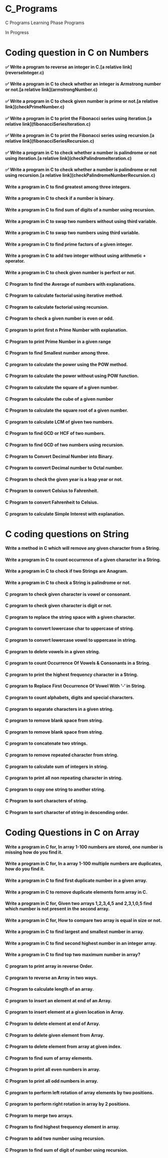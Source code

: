 # C_Programs
C Programs Learning Phase Programs

In Progress

# Coding question in C on Numbers
<h4>✅ Write a program to reverse an integer in C.[a relative link](reverseInteger.c)</h4>
<h4>✅ Write a program in C to check whether an integer is Armstrong number or not.[a relative link](armstrongNumber.c)</h4>
<h4>✅ Write a program in C to check given number is prime or not.[a relative link](checkPrimeNumber.c)</h4>
<h4>✅ Write a program in C to print the Fibonacci series using iteration.[a relative link](fibonacciSeriesIteration.c)</h4>
<h4>✅ Write a program in C to print the Fibonacci series using recursion.[a relative link](fibonacciSeriesRecursion.c)</h4>
<h4>✅ Write a program in C to check whether a number is palindrome or not using iteration.[a relative link](checkPalindromeIteration.c)</h4>
<h4>✅ Write a program in C to check whether a number is palindrome or not using recursion.[a relative link](checkPalindromeNumberRecursion.c)</h4>
<h4>Write a program in C to find greatest among three integers.</h4>
<h4>Write a program in C to check if a number is binary.</h4>
<h4>Write a program in C to find sum of digits of a number using recursion.</h4>
<h4>Write a program in C to swap two numbers without using third variable.</h4>
<h4>Write a program in C to swap two numbers using third variable.</h4>
<h4>Write a program in C to find prime factors of a given integer.</h4>
<h4>Write a program in C to add two integer without using arithmetic + operator.</h4>
<h4>Write a program in C to check given number is perfect or not.</h4>
<h4>C Program to find the Average of numbers with explanations.</h4>
<h4>C Program to calculate factorial using iterative method.</h4>
<h4>C Program to calculate factorial using recursion.</h4>
<h4>C Program to check a given number is even or odd.</h4>
<h4>C program to print first n Prime Number with explanation.</h4>
<h4>C Program to print Prime Number in a given range</h4>
<h4>C Program to find Smallest number among three.</h4>
<h4>C program to calculate the power using the POW method.</h4>
<h4>C Program to calculate the power without using POW function.</h4>
<h4>C Program to calculate the square of a given number.</h4>
<h4>C Program to calculate the cube of a given number</h4>
<h4>C Program to calculate the square root of a given number.</h4>
<h4>C program to calculate LCM of given two numbers.</h4>
<h4>C Program to find GCD or HCF of two numbers.</h4>
<h4>C Program to find GCD of two numbers using recursion.</h4>
<h4>C Program to Convert Decimal Number into Binary.</h4>
<h4>C Program to convert Decimal number to Octal number.</h4>
<h4>C Program to check the given year is a leap year or not.</h4>
<h4>C Program to convert Celsius to Fahrenheit.</h4>
<h4>C Program to convert Fahrenheit to Celsius.</h4>
<h4>C program to calculate Simple Interest with explanation.</h4>

# C coding questions on String
<h4>Write a method in C which will remove any given character from a String.</h4>
<h4>Write a program in C to count occurrence of a given character in a String.</h4>
<h4>Write a program in C to check if two Strings are Anagram.</h4>
<h4>Write a program in C to check a String is palindrome or not.</h4>
<h4>C program to check given character is vowel or consonant.</h4>
<h4>C program to check given character is digit or not.</h4>
<h4>C program to replace the string space with a given character.</h4>
<h4>C program to convert lowercase char to uppercase of string.</h4>
<h4>C program to convert lowercase vowel to uppercase in string.</h4>
<h4>C program to delete vowels in a given string.</h4>
<h4>C program to count Occurrence Of Vowels & Consonants in a String.</h4>
<h4>C program to print the highest frequency character in a String.</h4>
<h4>C program to Replace First Occurrence Of Vowel With ‘-‘ in String.</h4>
<h4>C program to count alphabets, digits and special characters.</h4>
<h4>C program to separate characters in a given string.</h4>
<h4>C program to remove blank space from string.</h4>
<h4>C program to remove blank space from string.</h4>
<h4>C program to concatenate two strings.</h4>
<h4>C program to remove repeated character from string.</h4>
<h4>C program to calculate sum of integers in string.</h4>
<h4>C program to print all non repeating character in string.</h4>
<h4>C program to copy one string to another string.</h4>
<h4>C Program to sort characters of string.</h4>
<h4>C Program to sort character of string in descending order.</h4>

# Coding Questions in C on Array
<h4>Write a program in C for, In array 1-100 numbers are stored, one number is missing how do you find it.</h4>
<h4>Write a program in C for, In a array 1-100 multiple numbers are duplicates, how do you find it.</h4>
<h4>Write a program in C to find first duplicate number in a given array.</h4>
<h4>Write a program in C to remove duplicate elements form array in C.</h4>
<h4>Write a program in C for, Given two arrays 1,2,3,4,5 and 2,3,1,0,5 find which number is not present in the second array.</h4>
<h4>Write a program in C for, How to compare two array is equal in size or not.</h4>
<h4>Write a program in C to find largest and smallest number in array.</h4>
<h4>Write a program in C to find second highest number in an integer array.</h4>
<h4>Write a program in C to find top two maximum number in array?</h4>
<h4>C program to print array in reverse Order.</h4>
<h4>C program to reverse an Array in two ways.</h4>
<h4>C Program to calculate length of an array.</h4>
<h4>C program to insert an element at end of an Array.</h4>
<h4>C program to insert element at a given location in Array.</h4>
<h4>C Program to delete element at end of Array.</h4>
<h4>C Program to delete given element from Array.</h4>
<h4>C Program to delete element from array at given index.</h4>
<h4>C Program to find sum of array elements.</h4>
<h4>C Program to print all even numbers in array.</h4>
<h4>C Program to print all odd numbers in array.</h4>
<h4>C program to perform left rotation of array elements by two positions.</h4>
<h4>C program to perform right rotation in array by 2 positions.</h4>
<h4>C Program to merge two arrays.</h4>
<h4>C Program to find highest frequency element in array.</h4>
<h4>C Program to add two number using recursion.</h4>
<h4>C Program to find sum of digit of number using recursion.</h4>
